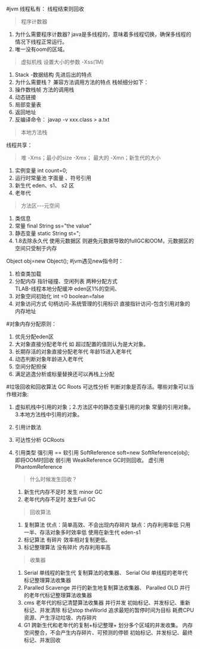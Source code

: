 #jvm
线程私有： 线程结束则回收
>程序计数器
1. 为什么需要程序计数器?
    java是多线程的，意味着多线程切换，确保多线程的情况下线程正常运行。
2. 唯一没有oom的区域。
>虚拟机栈  设置大小的参数 -Xss(1M)
1. Stack -数据结构  先进后出的特点
2. 为什么需要栈？
    兼容方法调用方法的特点 
    栈帧细分如下：
3. 操作数栈帧  方法的调用栈
4. 动态链接
5. 局部变量表
6. 返回地址
7. 反编译命令： javap -v xxx.class > a.txt
>本地方法栈

线程共享：
>堆   -Xms；最小的size  -Xmx； 最大的  -Xmn；新生代的大小
1. 实例变量 int count=0;
2. 运行时常量池   字面量 、符号引用
3. 新生代  eden、s1、 s2 区
4. 老年代 

>方法区---元空间
1. 类信息
2. 常量  final String ss="the value"
3. 静态变量 static String st=";
4. 1.8去除永久代 使用元数据区 则避免元数据导致的fullGC和OOM，元数据区的空间只受制于内存

Object obj=new Object();
#jvm遇见new指令时：
1. 检查类加载
2. 分配内存   指针碰撞、空闲列表 两种分配方式  
    TLAB-线程本地分配缓冲 eden区1%的空间、
3. 对象空间初始化   int =0  boolean=false
4. 对象访问方式 句柄访问-系统管理的引用标识  直接指针访问-包含引用对象的内存地址

#对象内存分配原则：
1. 优先分配eden区
2. 大对象直接分配老年代  如 超过配置的值则认为是大对象。
3. 长期存活的对象直接分配老年代  年龄15进入老年代
4. 动态判断对象年龄进入老年代
5. 空间分配担保 
6. 满足逃逸分析或标量替换还可以再栈上分配

#垃圾回收和回收算法
GC Roots 可达性分析  判断对象是否存活。哪些对象可以当作根对象:  
1. 虚拟机栈中引用的对象；2.方法区中的静态变量引用的对象  常量的引用对象。  3.本地方法栈中引用的对象。

1. 引用计数法
2. 可达性分析 GCRoots
3. 引用类型
强引用 ==
软引用 SoftReference<Object> soft=new SoftReference(obj);  即将OOM时回收
弱引用 WeakReference   GC时则回收。
虚引用 PhantomReference
>什么时候发生回收？
1. 新生代内存不足时 发生 minor GC
2. 老年代内存不足时 发生Full GC
> 回收算法
1. 复制算法
    优点：简单高效、不会出现内存碎片   缺点：内存利用率低 只用一半、存活对象多时效率低
    使用在新生代 eden-s1
2. 标记算法
   有碎片 效率相对复制更低。
3. 标记整理算法
   没有碎片 内存利用率高
>收集器
 1. Serial 单线程的新生代 复制算法的收集器、  Serial Old 单线程的老年代 标记整理算法收集器
 2. Paralled Scavenge 并行的新生地复制算法收集器、  Paralled OLD  并行的老年代标记整理算法收集器
 3. cms 老年代的标记清楚算法收集器 并行并发
    初始标记、并发标记、重新标记、并发清除   标记stop theWorld  追求最短的暂停时间为目标
    耗费CPU资源、产生浮动垃圾、内存碎片
 4. G1 跨新生代和老年代的复制+标记整理+ 划分多个区域的并发收集。 
     内存空间整合，不会产生内存碎片、可预测的停顿
    初始标记、并发标记、最终标记、并发回收
     
 











